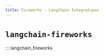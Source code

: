 ```yaml
---
title: Fireworks - LangChain Integrations
---
```


# `langchain-fireworks`

::: langchain_fireworks
